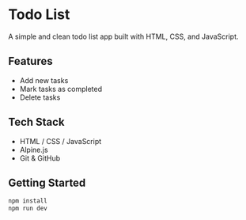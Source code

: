 # Todo List

A simple and clean todo list app built with HTML, CSS, and JavaScript.

## Features

- Add new tasks
- Mark tasks as completed
- Delete tasks

## Tech Stack

- HTML / CSS / JavaScript
- Alpine.js
- Git & GitHub

## Getting Started

```bash
npm install
npm run dev